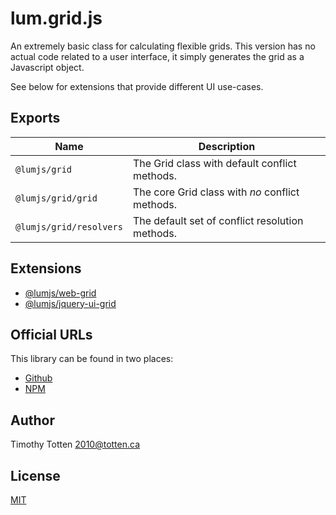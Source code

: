 # lum.grid.js

An extremely basic class for calculating flexible grids.
This version has no actual code related to a user interface, it simply
generates the grid as a Javascript object.

See below for extensions that provide different UI use-cases.

## Exports

| Name                    | Description                                       |
| ----------------------- | ------------------------------------------------- |
| `@lumjs/grid`           | The Grid class with default conflict methods.     |
| `@lumjs/grid/grid`      | The core Grid class with _no_ conflict methods.   |
| `@lumjs/grid/resolvers` | The default set of conflict resolution methods.   |

## Extensions

* [@lumjs/web-grid](https://github.com/supernovus/lum.web-grid.js)
* [@lumjs/jquery-ui-grid](https://github.com/supernovus/lum.jquery-ui-grid.js)

## Official URLs

This library can be found in two places:

 * [Github](https://github.com/supernovus/lum.grid.js)
 * [NPM](https://www.npmjs.com/package/@lumjs/grid)

## Author

Timothy Totten <2010@totten.ca>

## License

[MIT](https://spdx.org/licenses/MIT.html)

